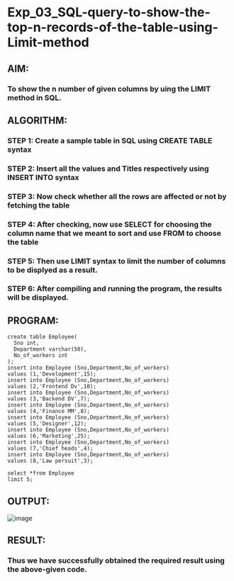 # Exp_03_SQL-query-to-show-the-top-n-records-of-the-table-using-Limit-method
## AIM:
### To show the n number of given columns by uing the LIMIT method in SQL.
## ALGORITHM:
### STEP 1: Create a sample table in SQL using CREATE TABLE syntax
### STEP 2: Insert all the values and Titles respectively using INSERT INTO syntax
### STEP 3: Now check whether all the rows are affected or not by fetching the table
### STEP 4: After checking, now use SELECT for choosing the column name that we meant to sort and use FROM to choose the table
### STEP 5: Then use LIMIT syntax to limit the number of columns to be displyed as a result.
### STEP 6: After compiling and running the program, the results will be displayed.
## PROGRAM:
```
create table Employee(
  Sno int,
  Department varchar(50),
  No_of_workers int
);
insert into Employee (Sno,Department,No_of_workers)
values (1,'Development',15);
insert into Employee (Sno,Department,No_of_workers)
values (2,'Frontend Dv',10);
insert into Employee (Sno,Department,No_of_workers)
values (3,'Backend DV',7);
insert into Employee (Sno,Department,No_of_workers)
values (4,'Finance MM',8);
insert into Employee (Sno,Department,No_of_workers)
values (5,'Designer',12);
insert into Employee (Sno,Department,No_of_workers)
values (6,'Marketing',25);
insert into Employee (Sno,Department,No_of_workers)
values (7,'Chief heads',4);
insert into Employee (Sno,Department,No_of_workers)
values (8,'Law persuit',3);

select *from Employee
limit 5;
```

## OUTPUT:
![image](https://github.com/gpavithra673/Exp_03SQL-query-to-show-the-top-n-records-of-the-table-using-Limit-method/assets/93427264/088fd571-6424-484f-9a2e-e88dae155a98)
## RESULT:
### Thus we have successfully obtained the required result using the above-given code.
